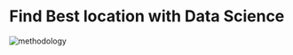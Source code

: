 # Find Best location with Data Science
<img src="https://github.com/MiraSharma8511/FIND-A-NEW-BUSINESS-LOCATION-WITH-DATASCIENCE/blob/master/DATASCIENCE%20METHODLOLOGY.jpeg" alt="methodology"/>

